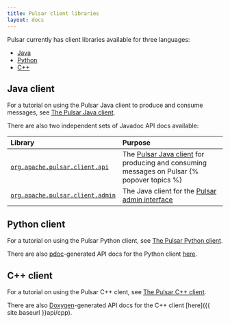 ```yaml
---
title: Pulsar client libraries
layout: docs
---
```


<!--

    Licensed to the Apache Software Foundation (ASF) under one
    or more contributor license agreements.  See the NOTICE file
    distributed with this work for additional information
    regarding copyright ownership.  The ASF licenses this file
    to you under the Apache License, Version 2.0 (the
    "License"); you may not use this file except in compliance
    with the License.  You may obtain a copy of the License at

      http://www.apache.org/licenses/LICENSE-2.0

    Unless required by applicable law or agreed to in writing,
    software distributed under the License is distributed on an
    "AS IS" BASIS, WITHOUT WARRANTIES OR CONDITIONS OF ANY
    KIND, either express or implied.  See the License for the
    specific language governing permissions and limitations
    under the License.

-->

Pulsar currently has client libraries available for three languages:

* [Java](#java-client)
* [Python](#python-client)
* [C++](#c-client)

## Java client

For a tutorial on using the Pulsar Java client to produce and consume messages, see [The Pulsar Java client](../../clients/Java).

There are also two independent sets of Javadoc API docs available:

Library | Purpose
:-------|:-------
[`org.apache.pulsar.client.api`](/api/client) | The [Pulsar Java client](../../clients/Java) for producing and consuming messages on Pulsar {% popover topics %}
[`org.apache.pulsar.client.admin`](/api/admin) | The Java client for the [Pulsar admin interface](../../admin-api/overview)

<!-- * [`org.apache.pulsar.broker`](/api/broker) -->

## Python client

For a tutorial on using the Pulsar Python client, see [The Pulsar Python client](../../clients/Python).

There are also [pdoc](https://github.com/BurntSushi/pdoc)-generated API docs for the Python client [here](/api/python).

## C++ client

For a tutorial on using the Pulsar C++ clent, see [The Pulsar C++ client](../../clients/Cpp).

There are also [Doxygen](http://www.stack.nl/~dimitri/doxygen/)-generated API docs for the C++ client [here]({{ site.baseurl }}api/cpp).

